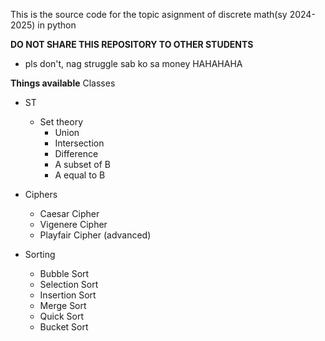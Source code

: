 This is the source code for the topic asignment of discrete math(sy 2024-2025) in python

**DO NOT SHARE THIS REPOSITORY TO OTHER STUDENTS**
- pls don't, nag struggle sab ko sa money HAHAHAHA

**Things available**
Classes
- ST
  - Set theory
    - Union
    - Intersection
    - Difference
    - A subset of B
    - A equal to B

- Ciphers
  - Caesar Cipher
  - Vigenere Cipher
  - Playfair Cipher (advanced)

- Sorting
  - Bubble Sort
  - Selection Sort
  - Insertion Sort
  - Merge Sort
  - Quick Sort
  - Bucket Sort